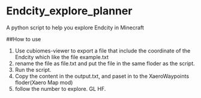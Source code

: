 # Endcity_explore_planner
A python script to help you explore Endcity in Minecraft

##How to use
1. Use cubiomes-viewer to export a file that include the coordinate of the Endcity which like the file example.txt
2. rename the file as file.txt and put the file in the same floder as the script.
3. Run the script.
4. Copy the content in the output.txt, and paset in to the XaeroWaypoints floder(Xaero Map mod)
5. follow the number to explore. GL HF.
